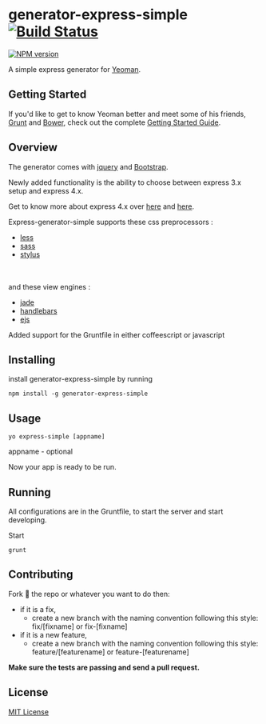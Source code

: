 # generator-express-simple [![Build Status](https://secure.travis-ci.org/ngenerio/generator-express-simple.png?branch=master)](https://travis-ci.org/ngenerio/generator-express-simple)
[![NPM version](https://badge.fury.io/js/generator-express-simple.png)](http://badge.fury.io/js/generator-express-simple)

A simple express generator for [Yeoman](http://yeoman.io).


## Getting Started

If you'd like to get to know Yeoman better and meet some of his friends, [Grunt](http://gruntjs.com) and [Bower](http://bower.io), check out the complete [Getting Started Guide](https://github.com/yeoman/yeoman/wiki/Getting-Started).

## Overview

The generator comes with [jquery](http://jquery.com) and [Bootstrap](http://getbootstrap.com).

Newly added functionality is the ability to choose between express 3.x setup and express 4.x.

Get to know more about express 4.x over [here](https://github.com/visionmedia/express/wiki/Migrating-from-3.x-to-4.x) and [here](https://github.com/visionmedia/express/wiki/Migrating-from-3.x-to-4.x).

Express-generator-simple supports these css preprocessors :

- [less](http://lesscss.org)
- [sass](http://sass-lang.com)
- [stylus](http://learnboost.github.io/stylus/)

<br></br>and these view engines :

- [jade](http://jade-lang.com)
- [handlebars](http://handlebarsjs.com)
- [ejs](https://github.com/visionmedia/ejs)

Added support for the Gruntfile in either coffeescript or javascript

## Installing

install generator-express-simple by running

```shell
npm install -g generator-express-simple
```

## Usage
```shell
yo express-simple [appname]
```
appname - optional

Now your app is ready to be run.

## Running
All configurations are in the Gruntfile, to start the server and start developing.

Start

```shell
grunt
```
## Contributing
Fork :fork_and_knife: the repo or whatever you want to do then:
  - if it is a fix,
    - create a new branch with the naming convention following this style: fix/[fixname] or fix-[fixname]
  - if it is a new feature,
    - create a new branch with the naming convention following this style: feature/[featurename] or feature-[featurename]

**Make sure the tests are passing and send a pull request.**

## License

[MIT License](http://en.wikipedia.org/wiki/MIT_License)
